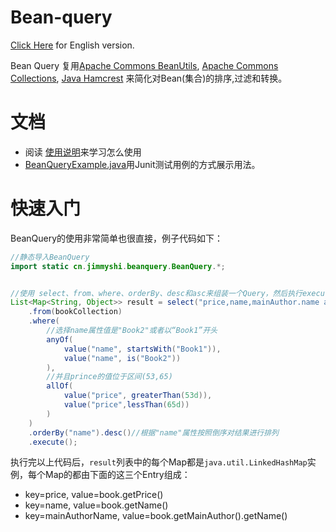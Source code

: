 Bean-query
==========

[Click Here](./README_en.md) for English version.

Bean Query 复用[Apache Commons BeanUtils](http://commons.apache.org/proper/commons-beanutils/), [Apache Commons Collections](http://commons.apache.org/proper/commons-collections/), [Java Hamcrest](http://hamcrest.org/JavaHamcrest/) 
来简化对Bean(集合)的排序,过滤和转换。

# 文档

* 阅读 [使用说明](./docs/user_guide_cn.md)来学习怎么使用
* [BeanQueryExample.java](./src/test/java/cn/jimmyshi/beanquery/example/BeanQueryExample.java)用Junit测试用例的方式展示用法。

# 快速入门

BeanQuery的使用非常简单也很直接，例子代码如下：
```java
//静态导入BeanQuery
import static cn.jimmyshi.beanquery.BeanQuery.*;


//使用 select、from、where、orderBy、desc和asc来组装一个Query，然后执行execute方法来获得结果。
List<Map<String, Object>> result = select("price,name,mainAuthor.name as mainAuthorName")
    .from(bookCollection)
    .where(
        //选择name属性值是"Book2"或者以“Book1”开头
        anyOf(
            value("name", startsWith("Book1")),
            value("name", is("Book2"))
        ),
        //并且prince的值位于区间(53,65)
        allOf(
            value("price", greaterThan(53d)),
            value("price",lessThan(65d))
        )
    )
    .orderBy("name").desc()//根据"name"属性按照倒序对结果进行排列
    .execute();
```
执行完以上代码后，`result`列表中的每个Map都是`java.util.LinkedHashMap`实例，每个Map的都由下面的这三个Entry组成：

* key=price, value=book.getPrice()
* key=name, value=book.getName()
* key=mainAuthorName, value=book.getMainAuthor().getName()

